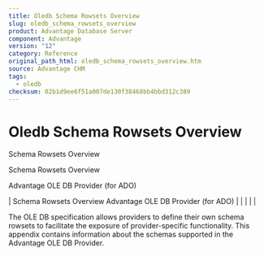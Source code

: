 ```yaml
---
title: Oledb Schema Rowsets Overview
slug: oledb_schema_rowsets_overview
product: Advantage Database Server
component: Advantage
version: "12"
category: Reference
original_path_html: oledb_schema_rowsets_overview.htm
source: Advantage CHM
tags:
  - oledb
checksum: 02b1d9ee6f51a007de130f38468bb4bbd312c389
---
```


# Oledb Schema Rowsets Overview

Schema Rowsets Overview

Schema Rowsets Overview

Advantage OLE DB Provider (for ADO)

| Schema Rowsets Overview  Advantage OLE DB Provider (for ADO) |  |  |  |  |

The OLE DB specification allows providers to define their own schema rowsets to facilitate the exposure of provider-specific functionality. This appendix contains information about the schemas supported in the Advantage OLE DB Provider.

